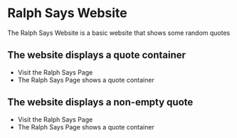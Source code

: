 # Ralph Says Website

The Ralph Says Website is a basic website that shows some random quotes

## The website displays a quote container

* Visit the Ralph Says Page
* The Ralph Says Page shows a quote container

## The website displays a non-empty quote

* Visit the Ralph Says Page
* The Ralph Says Page shows a quote container

